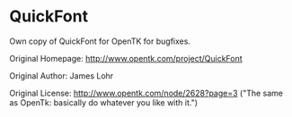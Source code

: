 QuickFont
=========

Own copy of QuickFont for OpenTK for bugfixes.

Original Homepage: http://www.opentk.com/project/QuickFont

Original Author: James Lohr

Original License: http://www.opentk.com/node/2628?page=3 ("The same as OpenTk: basically do whatever you like with it.")
